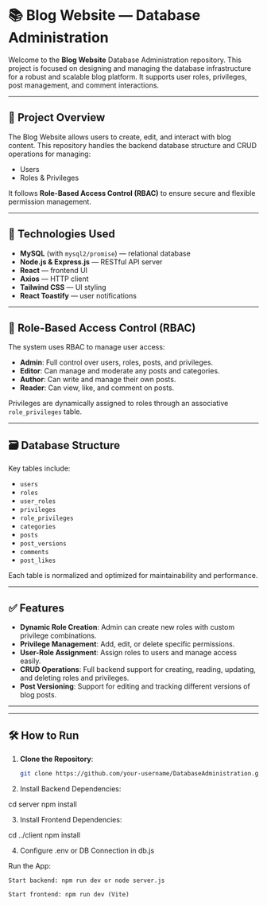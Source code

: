 # 📚 Blog Website — Database Administration

Welcome to the **Blog Website** Database Administration repository. This project is focused on designing and managing the database infrastructure for a robust and scalable blog platform. It supports user roles, privileges, post management, and comment interactions.

---

## 🚀 Project Overview

The Blog Website allows users to create, edit, and interact with blog content. This repository handles the backend database structure and CRUD operations for managing:

- Users
- Roles & Privileges


It follows **Role-Based Access Control (RBAC)** to ensure secure and flexible permission management.

---

## 🧱 Technologies Used

- **MySQL** (with `mysql2/promise`) — relational database
- **Node.js & Express.js** — RESTful API server
- **React** — frontend UI
- **Axios** — HTTP client
- **Tailwind CSS** — UI styling
- **React Toastify** — user notifications

---

## 🔐 Role-Based Access Control (RBAC)

The system uses RBAC to manage user access:

- **Admin**: Full control over users, roles, posts, and privileges.
- **Editor**: Can manage and moderate any posts and categories.
- **Author**: Can write and manage their own posts.
- **Reader**: Can view, like, and comment on posts.

Privileges are dynamically assigned to roles through an associative `role_privileges` table.

---

## 🗃️ Database Structure

Key tables include:

- `users`
- `roles`
- `user_roles`
- `privileges`
- `role_privileges`
- `categories`
- `posts`
- `post_versions`
- `comments`
- `post_likes`

Each table is normalized and optimized for maintainability and performance.

---

## ✅ Features

- **Dynamic Role Creation**: Admin can create new roles with custom privilege combinations.
- **Privilege Management**: Add, edit, or delete specific permissions.
- **User-Role Assignment**: Assign roles to users and manage access easily.
- **CRUD Operations**: Full backend support for creating, reading, updating, and deleting roles and privileges.
- **Post Versioning**: Support for editing and tracking different versions of blog posts.

---


---

## 🛠️ How to Run

1. **Clone the Repository**:
   ```bash
   git clone https://github.com/your-username/DatabaseAdministration.git

2. Install Backend Dependencies:

cd server
npm install

3. Install Frontend Dependencies:

cd ../client
npm install

4. Configure .env or DB Connection in db.js

Run the App:

    Start backend: npm run dev or node server.js

    Start frontend: npm run dev (Vite)

